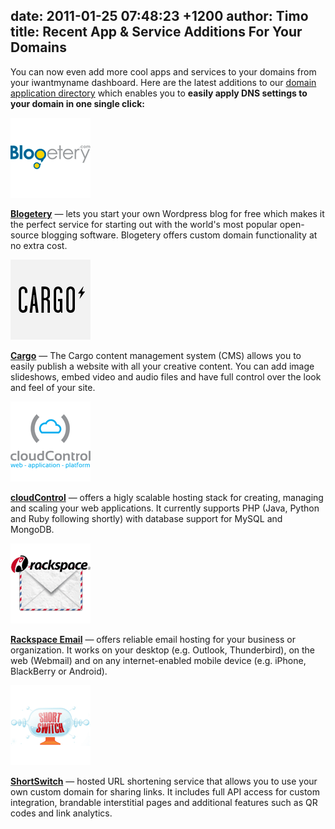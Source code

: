 date: 2011-01-25 07:48:23 +1200
author: Timo
title: Recent App & Service Additions For Your Domains
----

You can now even add more cool apps and services to your domains from your iwantmyname dashboard. Here are the latest additions to our [domain application directory](https://iwantmyname.com/services) which enables you to **easily apply DNS settings to your domain in one single click:**

[![logo-blog-blogetery.png](/media/2011-01-25-logo-blog-blogetery.png)](https://iwantmyname.com/services/blog-hosting/free-custom-domain-wordpress)

**[Blogetery](https://iwantmyname.com/services/blog-hosting/free-custom-domain-wordpress)** &mdash; lets you start your own Wordpress blog for free which makes it the perfect service for starting out with the world's most popular open-source blogging software. Blogetery offers custom domain functionality at no extra cost.

[![logo-portfolio-cargo-collective.png](/media/2011-01-25-logo-portfolio-cargo-collective.png)](https://iwantmyname.com/services/portfolio-hosting/cargo-custom-domain)

**[Cargo](https://iwantmyname.com/services/portfolio-hosting/cargo-custom-domain)** &mdash; The Cargo content management system (CMS) allows you to easily publish a website with all your creative content. You can add image slideshows, embed video and audio files and have full control over the look and feel of your site.

[![logo-developer-cloudcontrol.png](/media/2011-01-25-logo-developer-cloudcontrol.png)](https://iwantmyname.com/services/developer/cloudcontrol-register-custom-domain)

**[cloudControl](https://iwantmyname.com/services/developer/cloudcontrol-register-custom-domain)** &mdash; offers a higly scalable hosting stack for creating, managing and scaling your web applications. It currently supports PHP (Java, Python and Ruby following shortly) with database support for MySQL and MongoDB.

[![logo-email-rackspace-apps.png](/media/2011-01-25-logo-email-rackspace-apps.png)](https://iwantmyname.com/services/email-hosting/rackspace-apps)

**[Rackspace Email](https://iwantmyname.com/services/email-hosting/rackspace-apps)** &mdash; offers reliable email hosting for your business or organization. It works on your desktop (e.g. Outlook, Thunderbird), on the web (Webmail) and on any internet-enabled mobile device (e.g. iPhone, BlackBerry or Android).

[![logo-url-shortener-shortswitch.png](/media/2011-01-25-logo-url-shortener-shortswitch.png)](https://iwantmyname.com/services/url-shortener/shortswitch-whitelabel-custom-domain)

**[ShortSwitch](https://iwantmyname.com/services/url-shortener/shortswitch-whitelabel-custom-domain)** &mdash; hosted URL shortening service that allows you to use your own custom domain for sharing links. It includes full API access for custom integration, brandable interstitial pages and additional features such as QR codes and link analytics.
